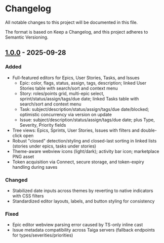 # Changelog

All notable changes to this project will be documented in this file.

The format is based on Keep a Changelog, and this project adheres to Semantic Versioning.

## [1.0.0] - 2025-09-28

### Added
- Full-featured editors for Epics, User Stories, Tasks, and Issues
  - Epic: color, flags, status, assign, tags, description; linked User Stories table with search/sort and context menu
  - Story: roles/points grid, multi-epic select, sprint/status/assign/tags/due date; linked Tasks table with search/sort and context menu
  - Task: subject/description/status/assign/tags/due date/blocked; optimistic concurrency via version on update
  - Issue: subject/description/status/assign/tags/due date; plus Type, Severity, Priority fields
- Tree views: Epics, Sprints, User Stories, Issues with filters and double-click open
- Robust "closed" detection/styling and closed-last sorting in linked lists (stories under epics, tasks under stories)
- Theme-aware webview icons (light/dark); activity bar icon; marketplace PNG asset
- Token acquisition via Connect, secure storage, and token-expiry handling during saves

### Changed
- Stabilized date inputs across themes by reverting to native indicators with CSS filters
- Standardized editor layouts, labels, and button styling for consistency

### Fixed
- Epic editor webview parsing error caused by TS-only inline cast
- Issue metadata compatibility across Taiga servers (fallback endpoints for types/severities/priorities)

[1.0.0]: https://github.com/antpavlenko/taiga_mcp/releases/tag/v1.0.0
